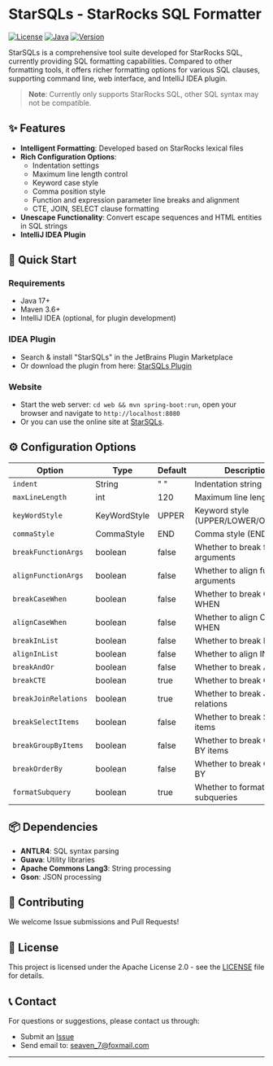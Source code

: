 # StarSQLs - StarRocks SQL Formatter

[![License](https://img.shields.io/badge/License-Apache%202.0-blue.svg)](LICENSE)
[![Java](https://img.shields.io/badge/Java-17-orange.svg)](https://openjdk.java.net/projects/jdk/17/)
[![Version](https://img.shields.io/badge/Version-1.0-green.svg)](CHANGELOG.md)

StarSQLs is a comprehensive tool suite developed for StarRocks SQL, currently providing SQL formatting capabilities. Compared to other formatting tools, it offers richer formatting options for various SQL clauses, supporting command line, web interface, and IntelliJ IDEA plugin.

> **Note**: Currently only supports StarRocks SQL, other SQL syntax may not be compatible.

## ✨ Features

- **Intelligent Formatting**: Developed based on StarRocks lexical files
- **Rich Configuration Options**:
  - Indentation settings
  - Maximum line length control
  - Keyword case style
  - Comma position style
  - Function and expression parameter line breaks and alignment
  - CTE, JOIN, SELECT clause formatting
- **Unescape Functionality**: Convert escape sequences and HTML entities in SQL strings
- **IntelliJ IDEA Plugin**

## 🚀 Quick Start

### Requirements

- Java 17+
- Maven 3.6+
- IntelliJ IDEA (optional, for plugin development)

### IDEA Plugin

* Search & install "StarSQLs" in the JetBrains Plugin Marketplace
* Or download the plugin from here: [StarSQLs Plugin](https://plugins.jetbrains.com/plugin/27846-starsqls)

### Website

* Start the web server: `cd web && mvn spring-boot:run`, open your browser and navigate to `http://localhost:8080`
* Or you can use the online site at [StarSQLs](http://47.96.120.199:8080/).

## ⚙️ Configuration Options

| Option                | Type           | Default | Description                           |
|----------------------|----------------|---------|---------------------------------------|
| `indent`             | String         | "  "    | Indentation string                    |
| `maxLineLength`      | int            | 120     | Maximum line length                   |
| `keyWordStyle`       | KeyWordStyle   | UPPER   | Keyword style (UPPER/LOWER/ORIGINAL)  |
| `commaStyle`         | CommaStyle     | END     | Comma style (END/START)               |
| `breakFunctionArgs`  | boolean        | false   | Whether to break function arguments   |
| `alignFunctionArgs`  | boolean        | false   | Whether to align function arguments   |
| `breakCaseWhen`      | boolean        | false   | Whether to break CASE WHEN            |
| `alignCaseWhen`      | boolean        | false   | Whether to align CASE WHEN            |
| `breakInList`        | boolean        | false   | Whether to break IN lists             |
| `alignInList`        | boolean        | false   | Whether to align IN lists             |
| `breakAndOr`         | boolean        | false   | Whether to break AND/OR               |
| `breakCTE`           | boolean        | true    | Whether to break CTE                  |
| `breakJoinRelations` | boolean        | true    | Whether to break JOIN relations       |
| `breakSelectItems`   | boolean        | false   | Whether to break SELECT items         |
| `breakGroupByItems`  | boolean        | false   | Whether to break GROUP BY items       |
| `breakOrderBy`       | boolean        | false   | Whether to break ORDER BY             |
| `formatSubquery`     | boolean        | true    | Whether to format subqueries          |

## 📦 Dependencies

- **ANTLR4**: SQL syntax parsing
- **Guava**: Utility libraries
- **Apache Commons Lang3**: String processing
- **Gson**: JSON processing

## 🤝 Contributing

We welcome Issue submissions and Pull Requests!

## 📄 License

This project is licensed under the Apache License 2.0 - see the [LICENSE](LICENSE) file for details.

## 📞 Contact

For questions or suggestions, please contact us through:

- Submit an [Issue](https://github.com/your-repo/issues)
- Send email to: seaven_7@foxmail.com

--- 
